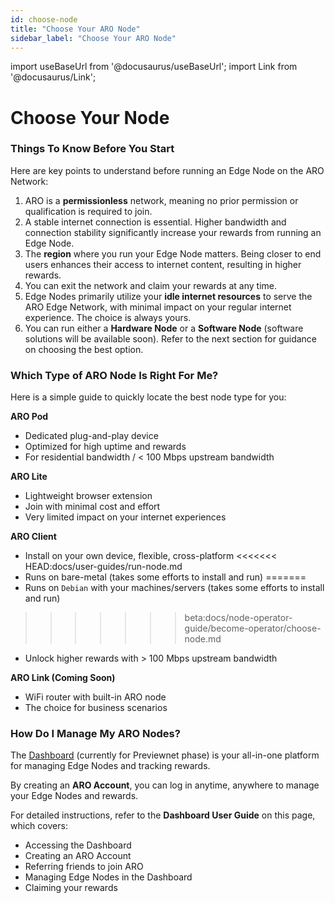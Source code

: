 ```yaml
---
id: choose-node
title: "Choose Your ARO Node"
sidebar_label: "Choose Your ARO Node"
---
```

import useBaseUrl from '@docusaurus/useBaseUrl';
import Link from '@docusaurus/Link';

# Choose Your Node

### Things To Know Before You Start
Here are key points to understand before running an Edge Node on the ARO Network:

1. ARO is a **permissionless** network, meaning no prior permission or qualification is required to join.
2. A stable internet connection is essential. Higher bandwidth and connection stability significantly increase your rewards from running an Edge Node.
3. The **region** where you run your Edge Node matters. Being closer to end users enhances their access to internet content, resulting in higher rewards.
4. You can exit the network and claim your rewards at any time.
5. Edge Nodes primarily utilize your **idle internet resources** to serve the ARO Edge Network, with minimal impact on your regular internet experience. The choice is always yours.
6. You can run either a **Hardware Node** or a **Software Node** (software solutions will be available soon). Refer to the next section for guidance on choosing the best option.

### Which Type of ARO Node Is Right For Me?

Here is a simple guide to quickly locate the best node type for you: 

**ARO Pod**

- Dedicated plug-and-play device 
- Optimized for high uptime and rewards
- For residential bandwidth / < 100 Mbps upstream bandwidth

**ARO Lite**
 
- Lightweight browser extension
- Join with minimal cost and effort
- Very limited impact on your internet experiences

**ARO Client**

- Install on your own device, flexible, cross-platform
<<<<<<< HEAD:docs/user-guides/run-node.md
- Runs on bare-metal (takes some efforts to install and run) 
=======
- Runs on `Debian` with your machines/servers (takes some efforts to install and run) 
>>>>>>> beta:docs/node-operator-guide/become-operator/choose-node.md
- Unlock higher rewards with > 100 Mbps upstream bandwidth

**ARO Link (Coming Soon)**

- WiFi router with built-in ARO node 
- The choice for business scenarios


### How Do I Manage My ARO Nodes?

The [Dashboard](https://dashboard.ARO.network) (currently for Previewnet phase) is your all-in-one platform for managing Edge Nodes and tracking rewards.

By creating an **ARO Account**, you can log in anytime, anywhere to manage your Edge Nodes and rewards.

For detailed instructions, refer to the **Dashboard User Guide** on <Link to="/node-operator-guide/become-operator/aro-dashboard">this page</Link>, which covers:
- Accessing the Dashboard
- Creating an ARO Account
- Referring friends to join ARO
- Managing Edge Nodes in the Dashboard
- Claiming your rewards
